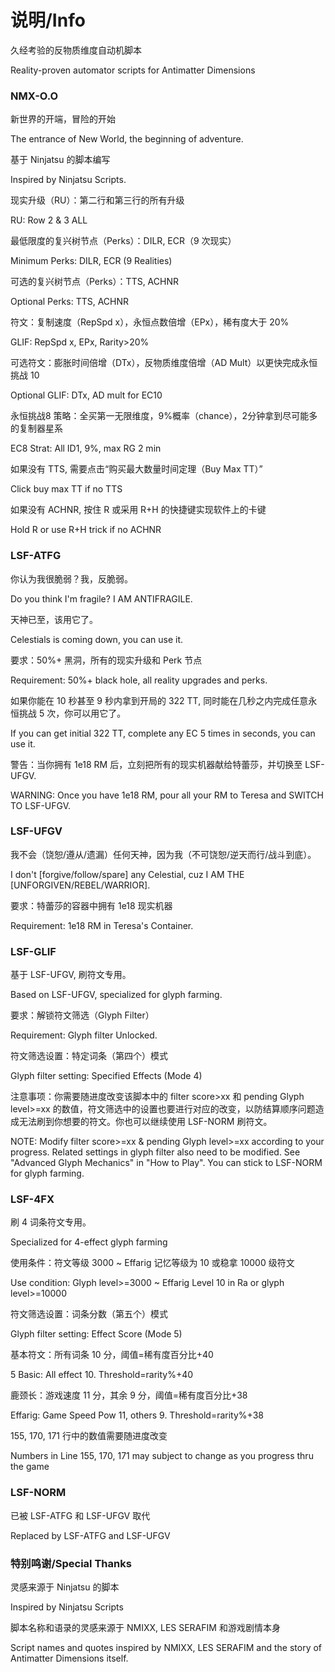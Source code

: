 # 说明/Info
久经考验的反物质维度自动机脚本

Reality-proven automator scripts for Antimatter Dimensions

### NMX-O.O
新世界的开端，冒险的开始

The entrance of New World, the beginning of adventure.

基于 Ninjatsu 的脚本编写

Inspired by Ninjatsu Scripts.

现实升级（RU）：第二行和第三行的所有升级

RU: Row 2 & 3 ALL

最低限度的复兴树节点（Perks）：DILR, ECR（9 次现实）

Minimum Perks: DILR, ECR (9 Realities)

可选的复兴树节点（Perks）：TTS, ACHNR

Optional Perks: TTS, ACHNR

符文：复制速度（RepSpd x），永恒点数倍增（EPx），稀有度大于 20%

GLIF: RepSpd x, EPx, Rarity>20%

可选符文：膨胀时间倍增（DTx），反物质维度倍增（AD Mult）以更快完成永恒挑战 10

Optional GLIF: DTx, AD mult for EC10

永恒挑战8 策略：全买第一无限维度，9%概率（chance），2分钟拿到尽可能多的复制器星系

EC8 Strat: All ID1, 9%, max RG 2 min

如果没有 TTS, 需要点击“购买最大数量时间定理（Buy Max TT）”

Click buy max TT if no TTS

如果没有 ACHNR, 按住 R 或采用 R+H 的快捷键实现软件上的卡键

Hold R or use R+H trick if no ACHNR

### LSF-ATFG
你认为我很脆弱？我，反脆弱。

Do you think I'm fragile? I AM ANTIFRAGILE.

天神已至，该用它了。

Celestials is coming down, you can use it.

要求：50%+ 黑洞，所有的现实升级和 Perk 节点

Requirement: 50%+ black hole, all reality upgrades and perks.

如果你能在 10 秒甚至 9 秒内拿到开局的 322 TT, 同时能在几秒之内完成任意永恒挑战 5 次，你可以用它了。

If you can get initial 322 TT, complete any EC 5 times in seconds, you can use it.

警告：当你拥有 1e18 RM 后，立刻把所有的现实机器献给特蕾莎，并切换至 LSF-UFGV.

WARNING: Once you have 1e18 RM, pour all your RM to Teresa and SWITCH TO LSF-UFGV.

### LSF-UFGV
我不会（饶恕/遵从/遗漏）任何天神，因为我（不可饶恕/逆天而行/战斗到底）。

I don't [forgive/follow/spare] any Celestial, cuz I AM THE [UNFORGIVEN/REBEL/WARRIOR].

要求：特蕾莎的容器中拥有 1e18 现实机器

Requirement: 1e18 RM in Teresa's Container.

### LSF-GLIF
基于 LSF-UFGV, 刷符文专用。

Based on LSF-UFGV, specialized for glyph farming.

要求：解锁符文筛选（Glyph Filter）

Requirement: Glyph filter Unlocked.

符文筛选设置：特定词条（第四个）模式

Glyph filter setting: Specified Effects (Mode 4)

注意事项：你需要随进度改变该脚本中的 filter score>xx 和 pending Glyph level>=xx 的数值，符文筛选中的设置也要进行对应的改变，以防结算顺序问题造成无法刷到你想要的符文。你也可以继续使用 LSF-NORM 刷符文。

NOTE: Modify filter score>=xx & pending Glyph level>=xx according to your progress. Related settings in glyph filter also need to be modified. See "Advanced Glyph Mechanics" in "How to Play". You can stick to LSF-NORM for glyph farming.

### LSF-4FX
刷 4 词条符文专用。

Specialized for 4-effect glyph farming

使用条件：符文等级 3000 ~ Effarig 记忆等级为 10 或稳拿 10000 级符文
 
Use condition: Glyph level>=3000 ~ Effarig Level 10 in Ra or glyph level>=10000

符文筛选设置：词条分数（第五个）模式

Glyph filter setting: Effect Score (Mode 5)

基本符文：所有词条 10 分，阈值=稀有度百分比+40

5 Basic: All effect 10. Threshold=rarity%+40

鹿颈长：游戏速度 11 分，其余 9 分，阈值=稀有度百分比+38

Effarig: Game Speed Pow 11, others 9. Threshold=rarity%+38

155, 170, 171 行中的数值需要随进度改变

Numbers in Line 155, 170, 171 may subject to change as you progress thru the game

### LSF-NORM
已被 LSF-ATFG 和 LSF-UFGV 取代

Replaced by LSF-ATFG and LSF-UFGV

### 特别鸣谢/Special Thanks
灵感来源于 Ninjatsu 的脚本

Inspired by Ninjatsu Scripts

脚本名称和语录的灵感来源于 NMIXX, LES SERAFIM 和游戏剧情本身

Script names and quotes inspired by NMIXX, LES SERAFIM and the story of Antimatter Dimensions itself.
